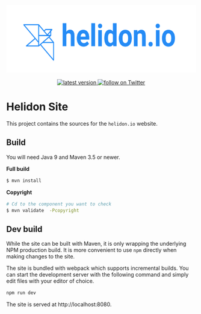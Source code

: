 <p align="center">
    <img src="./etc/images/Primary_logo_blue.png" height="180">
</p>
<p align="center">
    <a href="https://github.com/oracle/helidon-site/issues">
        <img src="https://img.shields.io/github/issues/oracle/helidon-site.svg" alt="latest version">
    </a>
    <a href="https://twitter.com/intent/follow?screen_name=helidon_project">
        <img src="https://img.shields.io/twitter/follow/helidon_project.svg?style=social&logo=twitter" alt="follow on Twitter">
    </a>
</p>

# Helidon Site

This project contains the sources for the `helidon.io` website.

## Build

You will need Java 9 and Maven 3.5 or newer.

**Full build**
```bash
$ mvn install
```

**Copyright**

```bash
# Cd to the component you want to check
$ mvn validate  -Pcopyright
```

## Dev build

While the site can be built with Maven, it is only wrapping the underlying NPM
 production build. It is more convenient to use `npm` directly when making changes
 to the site.

The site is bundled with webpack which supports incremental builds. You can start
 the development server with the following command and simply edit files with
 your editor of choice.

```bash
npm run dev
```

The site is served at http://localhost:8080.